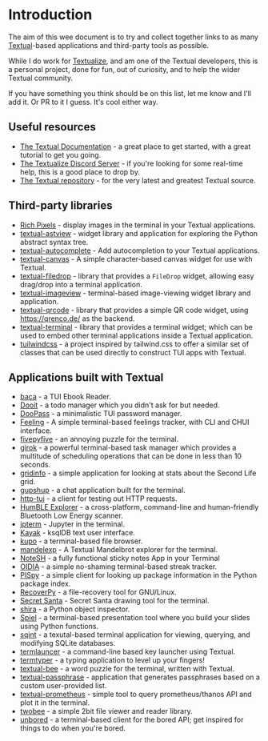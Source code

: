 # Introduction

The aim of this wee document is to try and collect together links to as many
[Textual](https://textual.textualize.io/)-based applications and third-party
tools as possible.

While I do work for [Textualize](https://www.textualize.io/), and am one of
the Textual developers, this is a personal project, done for fun, out of
curiosity, and to help the wider Textual community.

If you have something you think should be on this list, let me know and I'll
add it. Or PR to it I guess. It's cool either way.

## Useful resources

- [The Textual Documentation](https://textual.textualize.io/) - a great
  place to get started, with a great tutorial to get you going.
- [The Textualize Discord Server](https://discord.gg/Enf6Z3qhVr) - if you're
  looking for some real-time help, this is a good place to drop by.
- [The Textual repository](https://github.com/Textualize/textual) - for the
  very latest and greatest Textual source.

## Third-party libraries

- [Rich Pixels](https://github.com/darrenburns/rich-pixels) - display images
  in the terminal in your Textual applications.
- [textual-astview](https://github.com/davep/textual-astview) - widget
  library and application for exploring the Python abstract syntax tree.
- [textual-autocomplete](https://github.com/darrenburns/textual-autocomplete) -
  Add autocompletion to your Textual applications.
- [textual-canvas](https://github.com/davep/textual-canvas) - A simple
  character-based canvas widget for use with Textual.
- [textual-filedrop](https://github.com/agmmnn/textual-filedrop) - library
  that provides a `FileDrop` widget, allowing easy drag/drop into a terminal
  application.
- [textual-imageview](https://github.com/adamviola/textual-imageview) -
  terminal-based image-viewing widget library and application.
- [textual-qrcode](https://github.com/davep/textual-qrcode) - library that
  provides a simple QR code widget, using https://qrenco.de/ as the backend.
- [textual-terminal](https://github.com/mitosch/textual-terminal) - library
  that provides a terminal widget; which can be used to embed other terminal
  applications inside a Textual application.
- [tuilwindcss](https://github.com/koaning/tuilwindcss) - a project inspired
  by tailwind.css to offer a similar set of classes that can be used
  directly to construct TUI apps with Textual.

## Applications built with Textual

- [baca](https://github.com/wustho/baca) - a TUI Ebook Reader.
- [Dooit](https://github.com/kraanzu/dooit) - a todo manager which you
  didn't ask for but needed.
- [DooPass](https://github.com/doopath/PasswordManager) - a minimalistic TUI
  password manager.
- [Feeling](https://github.com/davep/feeling) - A simple terminal-based
  feelings tracker, with CLI and CHUI interface.
- [fivepyfive](https://github.com/davep/fivepyfive) - an annoying puzzle for
  the terminal.
- [girok](https://github.com/noisrucer/girok) - a powerful terminal-based
  task manager which provides a multitude of scheduling operations that can
  be done in less than 10 seconds.
- [gridinfo](https://github.com/davep/gridinfo) - a simple application for
  looking at stats about the Second Life grid.
- [gupshup](https://github.com/kraanzu/gupshup) - a chat application built
  for the terminal.
- [http-tui](https://github.com/treyhunner/http-tui) - a client for testing
  out HTTP requests.
- [HumBLE Explorer](https://github.com/koenvervloesem/humble-explorer) - a
  cross-platform, command-line and human-friendly Bluetooth Low Energy
  scanner.
- [jpterm](https://github.com/davidbrochart/jpterm) - Jupyter in the
  terminal.
- [Kayak](https://github.com/sauljabin/kayak) - ksqlDB text user interface.
- [kupo](https://github.com/darrenburns/kupo) - a terminal-based file
  browser.
- [mandelexp](https://github.com/davep/textual-mandelbrot) - A Textual
  Mandelbrot explorer for the terminal.
- [NoteSH](https://github.com/Cvaniak/NoteSH) - a fully functional sticky notes App in your Terminal
- [OIDIA](https://github.com/davep/oidia) - a simple no-shaming
  terminal-based streak tracker.
- [PISpy](https://github.com/davep/pispy) - a simple client for looking up
  package information in the Python package index.
- [RecoverPy](https://github.com/PabloLec/RecoverPy) - a file-recovery tool
  for GNU/Linux.
- [Secret Santa](https://github.com/rodrigogiraoserrao/Secret-Santa) -
  Secret Santa drawing tool for the terminal.
- [shira](https://github.com/darrenburns/shira) - a Python object inspector.
- [Spiel](https://github.com/JoshKarpel/spiel) - a terminal-based presentation
  tool where you build your slides using Python functions.
- [sqint](https://github.com/cdelker/sqint) - a texutal-based terminal
  application for viewing, querying, and modifying SQLite databases.
- [termlauncer](https://github.com/falldeaf/termlauncher) - a command-line
  based key launcher using Textual.
- [termtyper](https://github.com/kraanzu/termtyper) - a typing application
  to level up your fingers!
- [textual-bee](https://github.com/torshepherd/textual-bee) - a word puzzle
  for the terminal, written with Textual.
- [textual-passphrase](https://github.com/JoshPaulie/textual-passphrase) -
  application that generates passphrases based on a custom user-provided
  list.
- [textual-prometheus](https://github.com/UmBsublime/textual-prometheus) -
  simple tool to query prometheus/thanos API and plot it in the terminal.
- [twobee](https://github.com/davep/twobee) - a simple 2bit file viewer and
  reader library.
- [unbored](https://github.com/davep/unbored) - a terminal-based client for
  the bored API; get inspired for things to do when you're bored.

[//]: # (README.md ends here)

